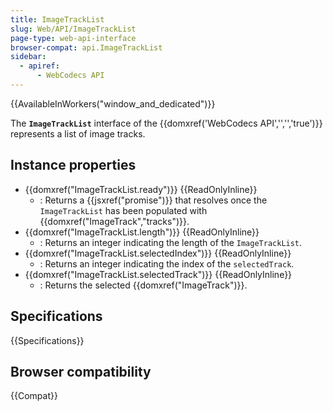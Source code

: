 ```yaml
---
title: ImageTrackList
slug: Web/API/ImageTrackList
page-type: web-api-interface
browser-compat: api.ImageTrackList
sidebar:
  - apiref:
      - WebCodecs API
---
```


{{AvailableInWorkers("window_and_dedicated")}}

The **`ImageTrackList`** interface of the {{domxref('WebCodecs API','','','true')}} represents a list of image tracks.

## Instance properties

- {{domxref("ImageTrackList.ready")}} {{ReadOnlyInline}}
  - : Returns a {{jsxref("promise")}} that resolves once the `ImageTrackList` has been populated with {{domxref("ImageTrack","tracks")}}.
- {{domxref("ImageTrackList.length")}} {{ReadOnlyInline}}
  - : Returns an integer indicating the length of the `ImageTrackList`.
- {{domxref("ImageTrackList.selectedIndex")}} {{ReadOnlyInline}}
  - : Returns an integer indicating the index of the `selectedTrack`.
- {{domxref("ImageTrackList.selectedTrack")}} {{ReadOnlyInline}}
  - : Returns the selected {{domxref("ImageTrack")}}.

## Specifications

{{Specifications}}

## Browser compatibility

{{Compat}}
